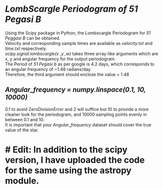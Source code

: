 # *LombScargle Periodogram of 51 Pegasi B*

Using the Scipy package in Python, the Lombscargle Periodogram for *51 Peggasi B* can be obtained.  
Velocity and corresponding sample times are available as *velocity.txt* and *time.txt* respectively.    
*scipy.signal.lombscargle(x ,y ,w)* takes three array-like arguments which are x, y and angular frequency for the output periodogram.  
The Period of *51 Pegasi b* as per google is 4.2 days, which corresponds to an angular frequency of ~1.48 radians/day.  
Therefore, the third argument should enclose the value = 1.48  

## *Angular_frequency =  numpy.linspace(0.1, 10, 10000)*  
0.1 to avoid ZeroDivisionError and 2 will suffice but 10 to provide a more cleaner look for the periodogram, and 10000 sampling points evenly in between 0.1 and 10.  
It is important that your *Angular_frequency* dataset should cover the true value of the star.  
# # Edit: In addition to the scipy version, I have uploaded the code for the same using the astropy module.
